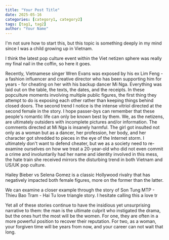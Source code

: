 ```yaml
---
title: "Your Post Title"
date: 2025-05-16
categories: [category1, category2]
tags: [tag1, tag2]
author: "Your Name"
---
```


I'm not sure how to start this, but this topic is something deeply in my mind since I was a child growing up in Vietnam. 

I think the latest pop culture event within the Viet netizen sphere was really my final nail in the coffin, so here it goes.

Recently, Vietnamese singer Wren Evans was exposed by his ex Lim Feng - a fashion influencer and creative director who has been supporting him for years - for cheating on her with his backup dancer Mi Nga. Everything was laid out on the table, the texts, the dates, and the receipts. In these popculture moments involving multiple public figures, the first thing they attempt to do is exposing each other rather than keeping things behind closed doors. The second trend I notice is the intense vitriol directed at the second female in the story. I hope passer-bys can remember that these people's romantic life can only be known best by them. We, as the netizens, are ultimately outsiders with incomplete pictures and/or information. The comments directed at Mi Nga is insanely harmful. The girl got insulted not only as a woman but as a dancer, her profession, her body, and her character got shredded to pieces in the eye of the Internet storm. I ultimately don't want to defend cheater, but we as a society need to re-examine ourselves on how we treat a 20-year-old who did not even commit a crime and involuntarily had her name and identity involved in this mess, the hate train she received mirrors the disturbing trend in both Vietnam and US/UK pop culture.

Hailey Bieber vs Selena Gomez is a classic Hollywood rivalry that has negatively impacted both female figures, more on the former than the latter. 

We can examine a closer example through the story of Son Tung MTP - Thieu Bao Tram - Hai Tu love triangle story. I hesitate calling this a love tr

Yet all of these stories continue to have the insidious yet unsurprising narrative to them: the man is the ultimate culprit who instigated the drama, but the ones hurt the most will be the women. For one, they are often in a more powerful position to recover their reputation. For two, as a woman, your forgiven time will be years from now, and your career can not wait that long. 

